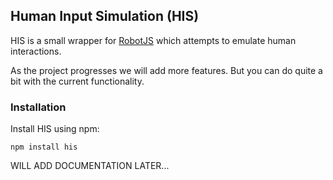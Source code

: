 ## Human Input Simulation (HIS)

HIS is a small wrapper for [RobotJS](https://github.com/octalmage/robotjs) which attempts to emulate human interactions.

As the project progresses we will add more features. But you can do quite a bit with the current functionality.

### Installation

Install HIS using npm:

```
npm install his
```

WILL ADD DOCUMENTATION LATER...